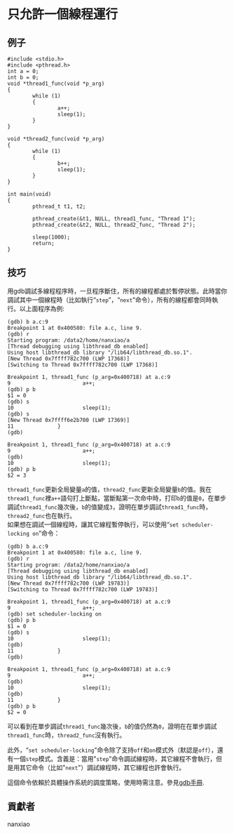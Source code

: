 # 只允許一個線程運行
## 例子
	#include <stdio.h>
	#include <pthread.h>
	int a = 0;
	int b = 0;
	void *thread1_func(void *p_arg)
	{
	        while (1)
	        {
	                a++;
	                sleep(1);
	        }
	}
	
	void *thread2_func(void *p_arg)
	{
	        while (1)
	        {
	                b++;
	                sleep(1);
	        }
	}
	
	int main(void)
	{
	        pthread_t t1, t2;
	
	        pthread_create(&t1, NULL, thread1_func, "Thread 1");
	        pthread_create(&t2, NULL, thread2_func, "Thread 2");
	
	        sleep(1000);
	        return;
	}


## 技巧
用gdb調試多線程程序時，一旦程序斷住，所有的線程都處於暫停狀態。此時當你調試其中一個線程時（比如執行“`step`”，“`next`”命令），所有的線程都會同時執行。以上面程序為例:  

	(gdb) b a.c:9
	Breakpoint 1 at 0x400580: file a.c, line 9.
	(gdb) r
	Starting program: /data2/home/nanxiao/a
	[Thread debugging using libthread_db enabled]
	Using host libthread_db library "/lib64/libthread_db.so.1".
	[New Thread 0x7ffff782c700 (LWP 17368)]
	[Switching to Thread 0x7ffff782c700 (LWP 17368)]
	
	Breakpoint 1, thread1_func (p_arg=0x400718) at a.c:9
	9                       a++;
	(gdb) p b
	$1 = 0
	(gdb) s
	10                      sleep(1);
	(gdb) s
	[New Thread 0x7ffff6e2b700 (LWP 17369)]
	11              }
	(gdb)
	
	Breakpoint 1, thread1_func (p_arg=0x400718) at a.c:9
	9                       a++;
	(gdb)
	10                      sleep(1);
	(gdb) p b
	$2 = 3

`thread1_func`更新全局變量`a`的值，`thread2_func`更新全局變量`b`的值。我在`thread1_func`裡`a++`語句打上斷點，當斷點第一次命中時，打印`b`的值是`0`，在單步調試`thread1_func`幾次後，`b`的值變成`3`，證明在單步調試`thread1_func`時，`thread2_func`也在執行。  
如果想在調試一個線程時，讓其它線程暫停執行，可以使用“`set scheduler-locking on`”命令：

    (gdb) b a.c:9
	Breakpoint 1 at 0x400580: file a.c, line 9.
	(gdb) r
	Starting program: /data2/home/nanxiao/a
	[Thread debugging using libthread_db enabled]
	Using host libthread_db library "/lib64/libthread_db.so.1".
	[New Thread 0x7ffff782c700 (LWP 19783)]
	[Switching to Thread 0x7ffff782c700 (LWP 19783)]
	
	Breakpoint 1, thread1_func (p_arg=0x400718) at a.c:9
	9                       a++;
	(gdb) set scheduler-locking on
	(gdb) p b
	$1 = 0
	(gdb) s
	10                      sleep(1);
	(gdb)
	11              }
	(gdb)
	
	Breakpoint 1, thread1_func (p_arg=0x400718) at a.c:9
	9                       a++;
	(gdb)
	10                      sleep(1);
	(gdb)
	11              }
	(gdb) p b
	$2 = 0

可以看到在單步調試`thread1_func`幾次後，`b`的值仍然為`0`，證明在在單步調試`thread1_func`時，`thread2_func`沒有執行。

此外，“`set scheduler-locking`”命令除了支持`off`和`on`模式外（默認是`off`），還有一個`step`模式。含義是：當用"`step`"命令調試線程時，其它線程不會執行，但是用其它命令（比如"`next`"）調試線程時，其它線程也許會執行。

這個命令依賴於具體操作系統的調度策略，使用時需注意。參見[gdb手冊](https://sourceware.org/gdb/onlinedocs/gdb/All_002dStop-Mode.html#All_002dStop-Mode).

## 貢獻者

nanxiao
